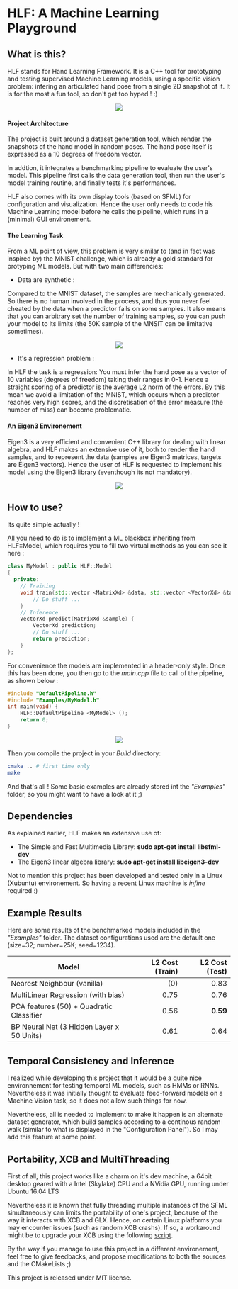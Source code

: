 # HLF: A Machine Learning Playground

## What is this?

HLF stands for Hand Learning Framework. It is a C++ tool for prototyping and testing supervised Machine Learning models, using a specific vision problem: infering an articulated hand pose from a single 2D snapshot of it. It is for the most a fun tool, so don't get too hyped ! :)

<p align="center">
  <img src="https://github.com/Cryst4L/HLF/blob/master/Framework/Assets/hlf-config.gif"/>
</p>

#### Project Architecture

The project is built around a dataset generation tool, which render the snapshots of the hand model in random poses. The hand pose itself is expressed as a 10 degrees of freedom vector.

In addtion, it integrates a benchmarking pipeline to evaluate the user's model. This pipeline first calls the data generation tool, then run the user's model training routine, and finally tests it's performances.

HLF also comes with its own display tools (based on SFML) for configuration and visualization. Hence the user only needs to code his Machine Learning model before he calls the pipeline, which runs in a (minimal) GUI environement.

#### The Learning Task

From a ML point of view, this problem is very similar to (and in fact was inspired by) the MNIST challenge, which is already a gold standard for protyping ML models. But with two main differencies:

- Data are synthetic :

Compared to the MNIST dataset, the samples are mechanically generated. So there is no human involved in the process, and thus you never feel cheated by the data when a predictor fails on some samples. It also means that you can arbitrary set the number of training samples, so you can push your model to its limits (the 50K sample of the MNSIT can be limitative sometimes).

<p align="center">
<img src="https://github.com/Cryst4L/HLF/blob/master/Framework/Assets/hlf-data.png"/>
</p>

- It's a regression problem :

In HLF the task is a regression: You must infer the hand pose as a vector of 10 variables (degrees of freedom) taking their ranges in 0-1. Hence a straight scoring of a predictor is the average L2 norm of the errors. By this mean we avoid a limitation of the MNIST, which occurs when a predictor reaches very high scores, and the discretisation of the error measure (the number of miss) can become problematic.


#### An Eigen3 Environement

Eigen3 is a very efficient and convenient C++ library for dealing with linear algebra, and HLF makes an extensive use of it, both to render the hand samples, and to represent the data (samples are Eigen3 matrices, targets are Eigen3 vectors). Hence the user of HLF is requested to implement his model using the Eigen3 library (eventhough its not mandatory).

<p align="center">
  <img src="https://github.com/Cryst4L/HLF/blob/master/Framework/Assets/hlf-bench.gif"/>
</p>


## How to use?

Its quite simple actually !

All you need to do is to implement a ML blackbox inheriting from HLF::Model, which requires you to fill two virtual methods as you can see it here :

```cpp
class MyModel : public HLF::Model
{
  private:
	// Training
    void train(std::vector <MatrixXd> &data, std::vector <VectorXd> &targets) {
		// Do stuff ...
	}
	// Inference
    VectorXd predict(MatrixXd &sample) {
		VectorXd prediction;
		// Do stuff ...
		return prediction;
	}
};
```
For convenience the models are implemented in a header-only style. Once this has been done, you then go to the _main.cpp_ file to call of the pipeline, as shown below :
```cpp
#include "DefaultPipeline.h"
#include "Examples/MyModel.h"
int main(void) {
	HLF::DefaultPipeline <MyModel> ();
    return 0;
}
```
<p align="center">
  <img src="https://github.com/Cryst4L/HLF/blob/master/Framework/Assets/hlf-bench.gif"/>
</p>

Then you compile the project in your _Build_ directory:
```sh
cmake .. # first time only
make
```
And that's all ! Some basic examples are already stored int the _"Examples"_ folder, so you might want to have a look at it ;)

## Dependencies

As explained earlier, HLF makes an extensive use of:

- The Simple and Fast Multimedia Library: **sudo apt-get install libsfml-dev**
- The Eigen3 linear algebra library: **sudo apt-get install libeigen3-dev**

Not to mention this project has been developed and tested only in a Linux (Xubuntu) environement. So having a recent Linux machine is _infine_ required :)

## Example Results

Here are some results of the benchmarked models included in the _"Examples"_ folder.
The dataset configurations used are the default one (size=32; number=25K; seed=1234).

<p align="center">

| Model                                      | L2 Cost (Train) | L2 Cost (Test)  |
|--------------------------------------------|----------------:|----------------:|
| Nearest Neighbour (vanilla)                |              (0)|             0.83|
| MultiLinear Regression (with bias)         |             0.75|             0.76|
| PCA features (50) + Quadratic Classifier   |             0.56|         **0.59**|
| BP Neural Net (3 Hidden Layer x 50 Units)  |             0.61|             0.64|

</p>

## Temporal Consistency and Inference

I realized while developing this project that it would be a quite nice environnement for testing temporal ML models,
such as HMMs or RNNs. Nevertheless it was initially thought to evaluate feed-forward models on a Machine Vision task, so it does not allow such things for now.

Nevertheless, all is needed to implement to make it happen is an alternate dataset generator, which build samples according to a continous random walk (similar to what is displayed in the "Configuration Panel"). So I may add this feature at some point.

## Portability, XCB and MultiThreading

First of all, this project works like a charm on it's dev machine, a 64bit desktop geared with a Intel (Skylake) CPU and a NVidia GPU, running under Ubuntu 16.04 LTS

Nevertheless it is known that fully threading multiple instances of the SFML simultaneously can limits the portability of one's project, because of the way it interacts with XCB and GLX. Hence, on certain Linux platforms you may encounter issues (such as random XCB crashs). If so, a workaround might be to upgrade your XCB using the following [script](https://gist.github.com/slimsag/a26d838ccc4480ce21bc#file-gistfile1-sh).

By the way if you manage to use this project in a different environement, feel free to give feedbacks, and propose modifications to both the sources and the CMakeLists ;)

This project is released under MIT license.
